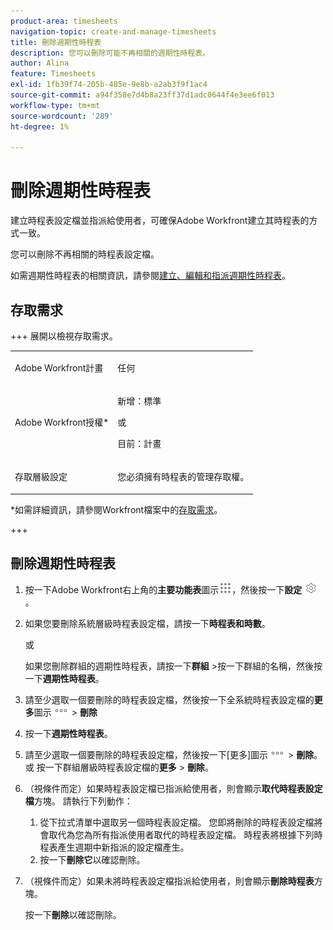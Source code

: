 ```yaml
---
product-area: timesheets
navigation-topic: create-and-manage-timesheets
title: 刪除週期性時程表
description: 您可以刪除可能不再相關的週期性時程表。
author: Alina
feature: Timesheets
exl-id: 1fb39f74-205b-485e-9e8b-a2ab3f9f1ac4
source-git-commit: a94f358e7d4b8a23ff37d1adc0644f4e3ee6f013
workflow-type: tm+mt
source-wordcount: '289'
ht-degree: 1%

---
```


# 刪除週期性時程表

<!--Audited:6/2025-->

建立時程表設定檔並指派給使用者，可確保Adobe Workfront建立其時程表的方式一致。

您可以刪除不再相關的時程表設定檔。

如需週期性時程表的相關資訊，請參閱[建立、編輯和指派週期性時程表](../../timesheets/create-and-manage-timesheets/create-timesheet-profiles.md)。

## 存取需求

+++ 展開以檢視存取需求。 

<table style="table-layout:auto"> 
 <col> 
 <col> 
 <tbody> 
  <tr> 
   <td role="rowheader">Adobe Workfront計畫</td> 
   <td> <p>任何</p> </td> 
  </tr> 
  <tr> 
   <td role="rowheader">Adobe Workfront授權*</td> 
   <td> <p>新增：標準</p>
   或
   <p>目前：計畫 </p> </td> 
  </tr> 
  <tr> 
   <td role="rowheader">存取層級設定</td> 
   <td> <p>您必須擁有時程表的管理存取權。 </p>  </td> 
  </tr> 
 </tbody> 
</table>

*如需詳細資訊，請參閱Workfront檔案中的[存取需求](/help/quicksilver/administration-and-setup/add-users/access-levels-and-object-permissions/access-level-requirements-in-documentation.md)。

+++

## 刪除週期性時程表

1. 按一下Adobe Workfront右上角的&#x200B;**主要功能表**&#x200B;圖示![](assets/main-menu-icon.png)，然後按一下&#x200B;**設定** ![](assets/gear-icon-settings.png)。

1. 如果您要刪除系統層級時程表設定檔，請按一下&#x200B;**時程表和時數**。

   或

   如果您刪除群組的週期性時程表，請按一下&#x200B;**群組** >按一下群組的名稱，然後按一下&#x200B;**週期性時程表**。
1. 請至少選取一個要刪除的時程表設定檔，然後按一下全系統時程表設定檔的&#x200B;**更多**&#x200B;圖示![](assets/more-icon.png) > **刪除**

1. 按一下&#x200B;**週期性時程表**。
1. 請至少選取一個要刪除的時程表設定檔，然後按一下[更多]圖示![更多圖示](assets/more-icon.png) > **刪除**。
或
按一下群組層級時程表設定檔的&#x200B;**更多** > **刪除**。
1. （視條件而定）如果時程表設定檔已指派給使用者，則會顯示&#x200B;**取代時程表設定檔**&#x200B;方塊。 請執行下列動作：
   1. 從下拉式清單中選取另一個時程表設定檔。 您即將刪除的時程表設定檔將會取代為您為所有指派使用者取代的時程表設定檔。 時程表將根據下列時程表產生週期中新指派的設定檔產生。
   1. 按一下&#x200B;**刪除它**&#x200B;以確認刪除。
1. （視條件而定）如果未將時程表設定檔指派給使用者，則會顯示&#x200B;**刪除時程表**&#x200B;方塊。

   按一下&#x200B;**刪除**&#x200B;以確認刪除。
